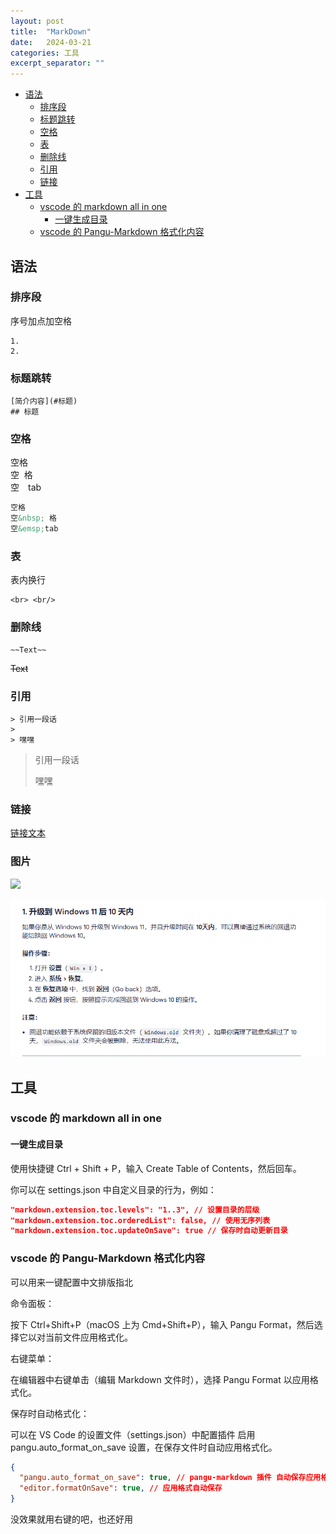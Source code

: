 ```yaml
---
layout: post
title:  "MarkDown"
date:   2024-03-21
categories: 工具
excerpt_separator: ""
---
```


- [语法](#语法)
  - [排序段](#排序段)
  - [标题跳转](#标题跳转)
  - [空格](#空格)
  - [表](#表)
  - [删除线](#删除线)
  - [引用](#引用)
  - [链接](#链接)
- [工具](#工具)
  - [vscode 的 markdown all in one](#vscode-的-markdown-all-in-one)
    - [一键生成目录](#一键生成目录)
  - [vscode 的 Pangu-Markdown 格式化内容](#vscode-的-pangu-markdown-格式化内容)

## 语法

### 排序段
序号加点加空格 
```
1. 
2. 
```

### 标题跳转
```
[简介内容](#标题)  
## 标题
```

### 空格
空格  
空&nbsp; 格  
空&emsp;tab
```MarkDown
空格  
空&nbsp; 格  
空&emsp;tab
```

### 表
表内换行 
```
<br> <br/>
```

### 删除线
```
~~Text~~
```
~~Text~~

### 引用

```
> 引用一段话
> 
> 嘿嘿
```

> 引用一段话
> 
> 嘿嘿

### 链接

[链接文本](链接地址) 

### 图片

<img src="动画15.gif" width="70%"/>

![alt text](image.png)

## 工具

### vscode 的 markdown all in one

#### 一键生成目录

使用快捷键 Ctrl + Shift + P，输入 Create Table of Contents，然后回车。

你可以在 settings.json 中自定义目录的行为，例如：

```json
"markdown.extension.toc.levels": "1..3", // 设置目录的层级  
"markdown.extension.toc.orderedList": false, // 使用无序列表  
"markdown.extension.toc.updateOnSave": true // 保存时自动更新目录  
```

### vscode 的 Pangu-Markdown 格式化内容

可以用来一键配置中文排版指北

命令面板：

按下 Ctrl+Shift+P（macOS 上为 Cmd+Shift+P），输入 Pangu Format，然后选择它以对当前文件应用格式化。

右键菜单：

在编辑器中右键单击（编辑 Markdown 文件时），选择 Pangu Format 以应用格式化。

保存时自动格式化：

可以在 VS Code 的设置文件（settings.json）中配置插件 启用 pangu.auto_format_on_save 设置，在保存文件时自动应用格式化。

```json
{  
  "pangu.auto_format_on_save": true, // pangu-markdown 插件 自动保存应用格式化（但是没有效果）
  "editor.formatOnSave": true, // 应用格式自动保存
}  
```

没效果就用右键的吧，也还好用